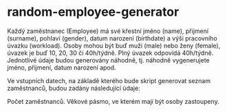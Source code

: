 # random-employee-generator
Každý zaměstnanec (Employee) má své křestní jméno (name), přijmení (surname), pohlaví (gender), datum narození (birthdate) a výši pracovního úvazku (workload). Osoby mohou být buď muži (male) nebo ženy (female), úvazek je buď 10, 20, 30 či 40h/týdně. Plný úvazek odpovídá 40h/týdně. Jednotlivé údaje budou generovány náhodně, tj. náhodně vygenerujete jméno, přijmení, datum narození apod.

Ve vstupních datech, na základě kterého bude skript generovat seznam zaměstnanců, budou zadány následující údaje:

Počet zaměstnanců.
Věkové pásmo, ve kterém mají být osoby zastoupeny.